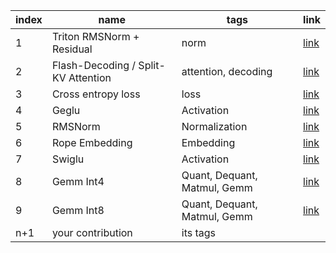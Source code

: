 | index | name | tags | link |
| - | - | - | - |
| 1 | Triton RMSNorm + Residual | norm | [link](kernels/0001_Triton_RMSNorm+Residual) |
| 2 | Flash-Decoding / Split-KV Attention | attention, decoding | [link](kernels/0002_Flash-Decoding_Split-KV_Attention.md) |
| 3 | Cross entropy loss | loss | [link](kernels/0003_Cross_entropy_loss.md) |
| 4 | Geglu | Activation | [link](kernels/0004_Geglu.md) |
| 5 | RMSNorm | Normalization | [link](kernels/0005_RMSNorm.md) |
| 6 | Rope Embedding | Embedding | [link](kernels/0006_Rope_Embedding.md) |
| 7 | Swiglu | Activation | [link](kernels/0007_Swiglu.md) |
| 8 | Gemm Int4 | Quant, Dequant, Matmul, Gemm | [link](kernels/0008_Gemm_Int4.md) |
| 9 | Gemm Int8 | Quant, Dequant, Matmul, Gemm | [link](kernels/0009_Gemm_Int8.md) |
| n+1 | your contribution | its tags |  |
